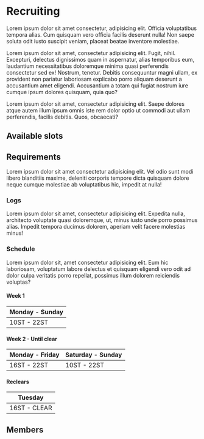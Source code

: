 <script setup>
import { VPTeamMembers } from 'vitepress/theme'

const members = [
  {
    avatar: 'https://img2.finalfantasyxiv.com/f/cb6632a5931eb842b9abfc842b2727c7_40d57ba713628f3f1ef5ef204b6d76d2fc0_96x96.jpg?1658452507',
    name: 'Emi E\'yla',
    title: 'Caster',
    org: 'FFLOGS',
    orgLink: 'https://www.fflogs.com/character/eu/ragnarok/emi%20e%27yla'
  },
  {
    avatar: 'https://img2.finalfantasyxiv.com/f/76207937f8c9a5e2f5dc149c0ab15f70_40d57ba713628f3f1ef5ef204b6d76d2fc0_96x96.jpg?1657995139',
    name: 'Elizynne E\'yla',
    title: 'Pure Healer',
    org: 'FFLOGS',
    orgLink: 'https://www.fflogs.com/character/eu/ragnarok/elizynne%20e%27yla'
  }
]

const recruiting = [
  {
    avatar: '../assets/tnk4.svg',
    name: 'Tank',
    title: 'Main'
  },
  {
    avatar: '../assets/tnk4.svg',
    name: 'Tank',
    title: 'Off'
  },
  {
    avatar: '../assets/hlr4.svg',
    name: 'Healer',
    title: 'Barrier'
  },
  {
    avatar: '../assets/rng4.svg',
    name: 'DPS',
    title: 'Phys. Ranged',
  },
  {
    avatar: '../assets/mel4.svg',
    name: 'DPS',
    title: 'Melee'
  },
  {
    avatar: '../assets/mel4.svg',
    name: 'DPS',
    title: 'Melee'
  }
]

</script>

# Recruiting

Lorem ipsum dolor sit amet consectetur, adipisicing elit. Officia voluptatibus tempora alias. Cum quisquam vero officia facilis deserunt nulla! Non saepe soluta odit iusto suscipit veniam, placeat beatae inventore molestiae.

Lorem ipsum dolor sit amet, consectetur adipisicing elit. Fugit, nihil. Excepturi, delectus dignissimos quam in aspernatur, alias temporibus eum, laudantium necessitatibus doloremque minima quasi perferendis consectetur sed ex! Nostrum, tenetur.
Debitis consequuntur magni ullam, ex provident non pariatur laboriosam explicabo porro aliquam deserunt a accusantium amet eligendi. Accusantium a totam qui fugiat nostrum iure cumque ipsum dolores quisquam, quia quo?

Lorem ipsum dolor sit amet, consectetur adipisicing elit. Saepe dolores atque autem illum ipsum omnis iste rem dolor optio ut commodi aut ullam perferendis, facilis debitis. Quos, obcaecati?

## Available slots

<VPTeamMembers size="medium" :members="recruiting" />

## Requirements

Lorem ipsum dolor sit amet consectetur adipisicing elit. Vel odio sunt modi libero blanditiis maxime, deleniti corporis tempore dicta quisquam dolore neque cumque molestiae ab voluptatibus hic, impedit at nulla!

### Logs

Lorem ipsum dolor sit amet, consectetur adipisicing elit. Expedita nulla, architecto voluptate quasi doloremque, ut, minus iusto unde porro possimus alias. Impedit tempora ducimus dolorem, aperiam velit facere molestias minus!

### Schedule

Lorem ipsum dolor sit, amet consectetur adipisicing elit. Eum hic laboriosam, voluptatum labore delectus et quisquam eligendi vero odit ad dolor culpa veritatis porro repellat, possimus illum dolorem reiciendis voluptas?

#### Week 1

| Monday - Sunday |
| --------------- |
| 10ST - 22ST     |

#### Week 2 - Until clear

| Monday - Friday | Saturday - Sunday |
| --------------- | ----------------- |
| 16ST - 22ST     | 10ST - 22ST       |

#### Reclears

| Tuesday      |
| ------------ |
| 16ST - CLEAR |

## Members

<VPTeamMembers size="medium" :members="members" />
